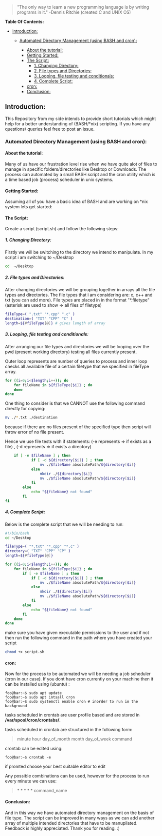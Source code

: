 > "The only way to learn a new programming language is by writing programs in it."
> -Dennis Ritchie (created C and UNIX OS)

**Table Of Contents:**

- [Introduction:](#introduction-)
  - [Automated Directory Management (using BASH and cron):](#automated-directory-management--using-bash-and-cron--)

    - [About the tutorial:](#about-the-tutorial-)
    - [Getting Started:](#getting-started-)
    - [The Script:](#the-script-)
      - [1. Changing Directory:](#1-changing-directory-)
      - [2. File types and Directories:](#2-file-types-and-directories-)
      - [3. Looping, file testing and conditionals:](#3-looping--file-testing-and-conditionals-)
      - [4. Complete Script:](#4-complete-script-)
    - [cron:](#cron-)
    - [Conclusion:](#conclusion-)

## Introduction:

This Repository from my side intends to provide short tutorials which might help for a better understanding of (BASH/\*nix) scripting. If you have any questions/ queries feel free to post an issue.

### Automated Directory Management (using BASH and cron):

#### About the tutorial:

Many of us have our frustration level rise when we have quite alot of files to manage in specific folders/directories like Desktop or Downloads. The process can automated by a small BASH script and the cron utility which is a time based job (process) scheduler in unix systems.

#### Getting Started:

Assuming all of you have a basic idea of BASH and are working on \*nix system lets get started:

#### The Script:

Create a script (script.sh) and follow the following steps:

##### 1. Changing Directory:

Firstly we will be switching to the directory we intend to manipulate. In my script i am switching to ~/Desktop

```sh
cd  ~/Desktop
```

##### 2. File types and Directories:

After changing directories we will be grouping together in arrays all the file types and directories. The file types that i am considering are: c, c++ and txt (you can add more). File types are placed in in the format "\*.filetype" (asterisk are used to show => all files of filetype)

```sh
fileType=( ".txt" "*.cpp" ".c" )
destination=( "TXT" "CPP" "C" )
length=${#fileType[@]} # gives length of array
```

##### 3. Looping, file testing and conditionals:

After arranging our file types and directories we will be looping over the pwd (present working directory) testing all files currently present.

Outer loop represents are number of queries to process and inner loop checks all available file of a certain filetype that we specified in fileType array.

```sh
for ((i=0;i<$length;i++)); do
	for fileName in ${fileType[$i]} ; do
	done
done

```

One thing to consider is that we CANNOT use the following command directly for copying:

```sh
mv ./*.txt ./destination
```

because if there are no files present of the specified type then script will throw error of no file present.

Hence we use file tests with if statements: (-e represents => if exists as a file) , (-d represents => if exists a directory)

```sh
	if [ -e $fileName ] ; then
			if [ -d ${directory[$i]} ] ; then
				mv ./$fileName absolutePath/${directory[$i]}
			else
				mkdir ./${directory[$i]}
				mv ./$fileName absolutePath/${directory[$i]}
			fi
		else
			echo "${fileName} not found"
		fi
fi
```

##### 4. Complete Script:

Below is the complete script that we will be needing to run:

```sh
#!/bin/bash
cd ~/Desktop

fileType=( "*.txt" "*.cpp" "*.c" )
directory=( "TXT" "CPP" "CP" )
length=${#fileType[@]}

for ((i=0;i<$length;i++)); do
	for fileName in ${fileType[$i]} ; do
		if [ -e $fileName ] ; then
			if [ -d ${directory[$i]} ] ; then
				mv ./$fileName absolutePath/${directory[$i]}
			else
				mkdir ./${directory[$i]}
				mv ./$fileName absolutePath/${directory[$i]}
			fi
		else
			echo "${fileName} not found"
		fi
	done
done
```

make sure you have given executable permissions to the user and if not then run the following command in the path where you have created your script

```sh
chmod +x script.sh
```

#### cron:

Now for the process to be automated we will be needing a job scheduler (cron in our case). If you dont have cron currently on your machine then it can be installed using (ubuntu) :

```console
foo@bar:~$ sudo apt update
foo@bar:~$ sudo apt intsall cron
foo@bar:~$ sudo systemctl enable cron # inorder to run in the background
```

tasks scheduled in crontab are user profile based and are stored in **/var/spool/cron/crontabs/**.

tasks scheduled in crontab are structured in the following form:

> minute hour day_of_month month day_of_week command

crontab can be edited using:

```console
foo@bar:~$ crontab -e
```

if promted choose your best suitable editor to edit

Any possible combinations can be used, however for the process to run every minute we can use:

> \* \* \* \* \* command_name

#### Conclusion:

And in this way we have automated directory management on the basis of file type. The script can be improved in many ways as we can add another array of multiple intended directories that have to be manupilated.
Feedback is highly appreciated. Thank you for reading. :)
